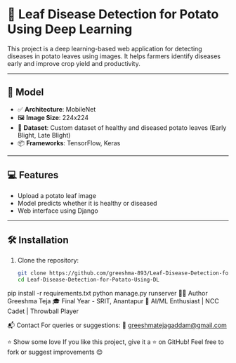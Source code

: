 # 🍃 Leaf Disease Detection for Potato Using Deep Learning

This project is a deep learning-based web application for detecting diseases in potato leaves using images. It helps farmers identify diseases early and improve crop yield and productivity.

---

## 🧠 Model

- ✅ **Architecture**: MobileNet 
- 🖼️ **Image Size**: 224x224
- 📁 **Dataset**: Custom dataset of healthy and diseased potato leaves (Early Blight, Late Blight)
- 📦 **Frameworks**: TensorFlow, Keras

---

## 💻 Features

- Upload a potato leaf image
- Model predicts whether it is healthy or diseased
- Web interface using Django

---

## 🛠️ Installation

1. Clone the repository:
   ```bash
   git clone https://github.com/greeshma-893/Leaf-Disease-Detection-for-Potato-Using-DL.git
   cd Leaf-Disease-Detection-for-Potato-Using-DL
pip install -r requirements.txt
python manage.py runserver
👩‍💻 Author
Greeshma Teja
🎓 Final Year - SRIT, Anantapur
🌱 AI/ML Enthusiast | NCC Cadet | Throwball Player

📬 Contact
For queries or suggestions:
📧 greeshmatejagaddam@gmail.com



⭐ Show some love
If you like this project, give it a ⭐ on GitHub!
Feel free to fork or suggest improvements 😊
